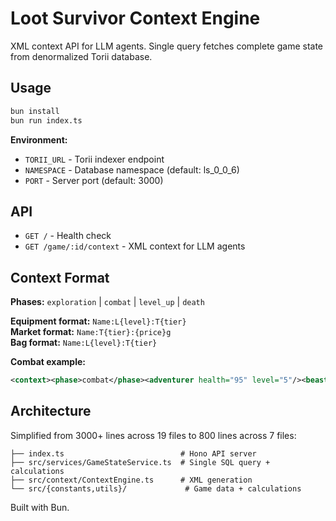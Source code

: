 # Loot Survivor Context Engine

XML context API for LLM agents. Single query fetches complete game state from denormalized Torii database.

## Usage

```bash
bun install
bun run index.ts
```

**Environment:**
- `TORII_URL` - Torii indexer endpoint  
- `NAMESPACE` - Database namespace (default: ls_0_0_6)
- `PORT` - Server port (default: 3000)

## API

- `GET /` - Health check
- `GET /game/:id/context` - XML context for LLM agents

## Context Format

**Phases:** `exploration` | `combat` | `level_up` | `death`

**Equipment format:** `Name:L{level}:T{tier}`  
**Market format:** `Name:T{tier}:{price}g`  
**Bag format:** `Name:L{level}:T{tier}`

**Combat example:**
```xml
<context><phase>combat</phase><adventurer health="95" level="5"/><beast name="Nephilim" health="80" level="6" tier="2"/><damage player="24" critical="48" beast="12"/><estimate>Win in 4 rounds, take 36 damage</estimate></context>
```

## Architecture

Simplified from 3000+ lines across 19 files to 800 lines across 7 files:

```
├── index.ts                          # Hono API server
├── src/services/GameStateService.ts  # Single SQL query + calculations  
├── src/context/ContextEngine.ts      # XML generation
└── src/{constants,utils}/             # Game data + calculations
```

Built with Bun.